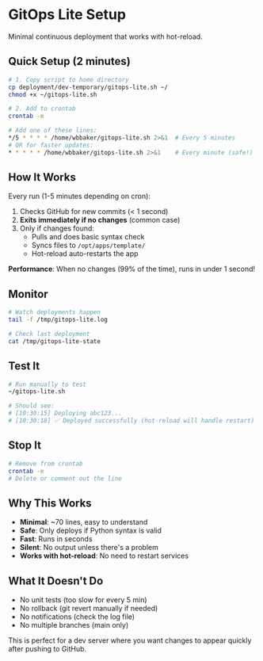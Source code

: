 # GitOps Lite Setup

Minimal continuous deployment that works with hot-reload.

## Quick Setup (2 minutes)

```bash
# 1. Copy script to home directory
cp deployment/dev-temporary/gitops-lite.sh ~/
chmod +x ~/gitops-lite.sh

# 2. Add to crontab
crontab -e

# Add one of these lines:
*/5 * * * * /home/wbbaker/gitops-lite.sh 2>&1  # Every 5 minutes
# OR for faster updates:
* * * * * /home/wbbaker/gitops-lite.sh 2>&1    # Every minute (safe!)
```

## How It Works

Every run (1-5 minutes depending on cron):
1. Checks GitHub for new commits (< 1 second)
2. **Exits immediately if no changes** (common case)
3. Only if changes found:
   - Pulls and does basic syntax check
   - Syncs files to `/opt/apps/template/`
   - Hot-reload auto-restarts the app

**Performance**: When no changes (99% of the time), runs in under 1 second!

## Monitor

```bash
# Watch deployments happen
tail -f /tmp/gitops-lite.log

# Check last deployment
cat /tmp/gitops-lite-state
```

## Test It

```bash
# Run manually to test
~/gitops-lite.sh

# Should see:
# [10:30:15] Deploying abc123...
# [10:30:18] ✅ Deployed successfully (hot-reload will handle restart)
```

## Stop It

```bash
# Remove from crontab
crontab -e
# Delete or comment out the line
```

## Why This Works

- **Minimal**: ~70 lines, easy to understand
- **Safe**: Only deploys if Python syntax is valid
- **Fast**: Runs in seconds
- **Silent**: No output unless there's a problem
- **Works with hot-reload**: No need to restart services

## What It Doesn't Do

- No unit tests (too slow for every 5 min)
- No rollback (git revert manually if needed)
- No notifications (check the log file)
- No multiple branches (main only)

This is perfect for a dev server where you want changes to appear quickly after pushing to GitHub.
